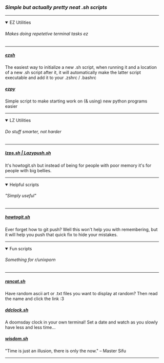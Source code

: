 ### *Simple but actually pretty neat .sh scripts*
-- -

<details open>
<summary>EZ Utilities</summary>

###### *Makes doing repetetive terminal tasks ez*
-- -
##### [ezsh](https://github.com/AAATBSGSHU/ezsh)
The easiest way to initialize a new .sh script, when running it and a location of a new .sh script after it, it will automatically make the latter script executable and add it to your .zshrc / .bashrc

##### [ezpy](https://github.com/AAATBSGSHU/ezpy)
Simple script to make starting work on (& using) new python programs easier
-- -
</details open>

<details open>
<summary>LZ Utilities</summary>

###### *Do stuff smarter, not harder*
-- -
##### [lzps.sh | Lazypush.sh](https://github.com/AAATBSGSHU/lzps.sh)
It's howtogit.sh but instead of being for people with poor memory it's for people with big bellies.
-- -
</details open>

<details open>
<summary>Helpful scripts</summary>

###### *"Simply useful"*
-- -
##### [howtogit.sh](https://github.com/AAATBSGSHU/howtogit.sh)
Ever forget how to git push? Well this won't help you with remembering, but it will help you push that quick fix to hide your mistakes.
-- -
</details open>


<details open>
<summary>Fun scripts</summary>

###### *Something for r/unixporn*
-- -
##### [rancat.sh](https://github.com/AAATBSGSHU/rancat.sh)
Have random ascii art or .txt files you want to display at random? Then read the name and click the link :3

##### [ddclock.sh](https://github.com/AAATBSGSHU/ddclock.sh)
A doomsday clock in your own terminal! Set a date and watch as you slowly have less and less time...

##### [wisdom.sh](https://github.com/AAATBSGSHU/wisdom.sh)
"Time is just an illusion, there is only the now." – Master Sifu
-- -
</details open>
